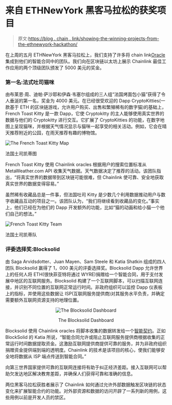 # 来自 ETHNewYork 黑客马拉松的获奖项目

> 原文:[https://blog . chain . link/showing-the-winning-projects-from-the-ethnewyork-hackathon/](https://blog.chain.link/showcasing-the-winning-projects-from-the-ethnewyork-hackathon/)

在上周的五月 ETHNewYork 黑客马拉松上，我们支持了许多将 chain link[Oracle](https://chain.link/education/blockchain-oracles)集成到他们的智能合同中的团队。我们向在区块链以太坊上展示 Chainlink 最佳工作应用的两个顶级团队颁发了 5000 美元的奖金。

### 第一名:法式吐司猫咪

由布莱恩·周、迪帕·萨沙耶和伊森·韦塞尔组成的三人组“法国烤面包小猫”获得了令人垂涎的第一名，奖金为 4000 美元。在已经很受欢迎的 Dapp CryptoKitties(一款基于 ETH 的区块链游戏，允许用户购买、出售和繁殖稀有的数字猫)的基础上，French Toast Kitty 是一款 Dapp，它使 Cryptokitty 的主人能够使用真实世界的数据与他们的 Cryptokitty 进行交互。它扩展了 CryptoKitties 的功能，在数字地图上呈现猫咪，并根据天气情况显示与猫咪一起享受的相关活动。例如，它会在晴天推荐附近的公园，在雨天推荐有趣的博物馆。



![The French Toast Kitty Map](../Images/6d2f0f55200cdee0b9072be21da5abd0.png)

<figcaption id="caption-attachment-440" class="wp-caption-text">法国土司凯蒂图</figcaption>





French Toast Kitty 使用 Chainlink oracles 根据用户的搜索位置标准从 MetaWeather.com API 收集天气数据。天气数据决定了推荐的活动。该团队指出，“将真实世界的数据带到区块链可能很难，但 Chainlink 使可靠、安全地获取真实世界的数据变得容易。”

虽然稀有收藏品总是一件事，但法国吐司 Kitty 是少数几个利用数据推动用户与数字收藏品互动的项目之一。该团队认为，“我们将继续看到收藏品的变化。”事实上，他们已经在为他们的 Dapp 开发额外的功能，比如“猫的动画和给小猫一个他们自己的想法。”



![French Toast Kitty Team](../Images/ef4477bb61274c104762faf1d3c0c126.png)

<figcaption id="caption-attachment-439" class="wp-caption-text">法国土司凯蒂队</figcaption>





### 评委选择奖:Blocksolid

由 Saga Arvidsdotter、Juan Mayen、Sam Steele 和 Katia Shatkin 组成的四人团队 Blocksolid 赢得了 1，000 美元的评委选择奖。Blocksolid Dapp 允许世界上的任何人将 ETH(很快菲亚特将通过 WYRE)捐赠给一个智能合同，用于支付发展中地区的互联网服务。Blocksolid 构建了一个互联网脚本，可以扫描互联网连接，并识别不同位置的互联网正常运行时间。非政府组织可以监控 Dapp 仪表板上的指标，并使用这些数据让 ISP(互联网服务提供商)对其服务水平负责，并确定需要额外互联网资源支持的地理位置。



<center>

![The Blocksolid Dashboard](../Images/ab2db8d6de840a373404f8811d31fb33.png)

<figcaption id="caption-attachment-438" class="wp-caption-text">The Blocksolid Dashboard</figcaption>



</center>



Blocksolid 使用 Chainlink oracles 将脚本收集的数据转发给一个[智能契约](https://chain.link/education/smart-contracts)。正如 BlockSolid 的 Katia 所说，“智能合同允许或阻止互联网服务提供商根据收集的正常运行时间数据提取资金。这激励互联网提供商提供可靠的服务，并为非政府组织捐赠资金提供端到端的透明度。Chainlink 的技术是该项目的核心，使我们能够安全地将数据从 ISP 端点传送到智能合同。”

向第三世界国家提供可靠的互联网连接将有助于纠正经济差距。接入互联网可以帮助欠发达地区解决教育差距，并确保人们获得可靠和准确的信息。

两位黑客马拉松获胜者展示了 Chainlink 如何通过允许外部数据触发区块链的状态变化来扩展智能合约的功能。对外部资源和数据的访问开辟了一系列新的用例，这些用例以前是开发人员的禁区。